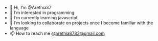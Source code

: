 - 👋 Hi, I’m @Arethia37
- 👀 I’m interested in programming
- 🌱 I’m currently learning javascript
- 💞️ I’m looking to collaborate on projects once I become familiar with the language
- 📫 How to reach me @arethia8783@gmail.com

<!---
Arethia37/Arethia37 is a ✨ special ✨ repository because its `README.md` (this file) appears on your GitHub profile.
You can click the Preview link to take a look at your changes.
--->
